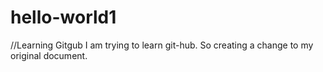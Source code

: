 # hello-world1
//Learning Gitgub
I am trying to learn git-hub. So creating a change to my original document.
